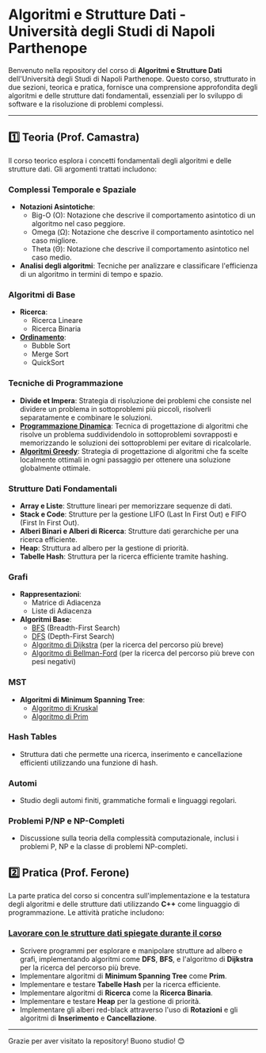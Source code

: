# Algoritmi e Strutture Dati - Università degli Studi di Napoli Parthenope

Benvenuto nella repository del corso di **Algoritmi e Strutture Dati** dell'Università degli Studi di Napoli Parthenope. Questo corso, strutturato in due sezioni, teorica e pratica, fornisce una comprensione approfondita degli algoritmi e delle strutture dati fondamentali, essenziali per lo sviluppo di software e la risoluzione di problemi complessi.

---

## 1️⃣ Teoria (Prof. Camastra)

Il corso teorico esplora i concetti fondamentali degli algoritmi e delle strutture dati. Gli argomenti trattati includono:

### **Complessi Temporale e Spaziale**
- **Notazioni Asintotiche**:
  - Big-O (O): Notazione che descrive il comportamento asintotico di un algoritmo nel caso peggiore.
  - Omega (Ω): Notazione che descrive il comportamento asintotico nel caso migliore.
  - Theta (Θ): Notazione che descrive il comportamento asintotico nel caso medio.
- **Analisi degli algoritmi**: Tecniche per analizzare e classificare l'efficienza di un algoritmo in termini di tempo e spazio.

### **Algoritmi di Base**
- **Ricerca**:
  - Ricerca Lineare
  - Ricerca Binaria
- [**Ordinamento**](1.%20algoritmi%20di%20ordinamento/):
  - Bubble Sort
  - Merge Sort
  - QuickSort

### **Tecniche di Programmazione**
- **Divide et Impera**: Strategia di risoluzione dei problemi che consiste nel dividere un problema in sottoproblemi più piccoli, risolverli separatamente e combinare le soluzioni.
- [**Programmazione Dinamica**](./2.%20programmazione%20dinamica/): Tecnica di progettazione di algoritmi che risolve un problema suddividendolo in sottoproblemi sovrapposti e memorizzando le soluzioni dei sottoproblemi per evitare di ricalcolarle.
- [**Algoritmi Greedy**](./3.%20programmazione%20greedy/): Strategia di progettazione di algoritmi che fa scelte localmente ottimali in ogni passaggio per ottenere una soluzione globalmente ottimale.


### **Strutture Dati Fondamentali**
- **Array e Liste**: Strutture lineari per memorizzare sequenze di dati.
- **Stack e Code**: Strutture per la gestione LIFO (Last In First Out) e FIFO (First In First Out).
- **Alberi Binari e Alberi di Ricerca**: Strutture dati gerarchiche per una ricerca efficiente.
- **Heap**: Struttura ad albero per la gestione di priorità.
- **Tabelle Hash**: Struttura per la ricerca efficiente tramite hashing.

### **Grafi**
- **Rappresentazioni**:
  - Matrice di Adiacenza
  - Liste di Adiacenza
- **Algoritmi Base**:
  - [BFS](4.%20grafi/algoritmi/BFS.md) (Breadth-First Search)
  - [DFS](4.%20grafi/algoritmi/DFS.md) (Depth-First Search)
  - [Algoritmo di Dijkstra](./4.%20grafi/algoritmi/Dijkstra.md) (per la ricerca del percorso più breve)
  - [Algoritmo di Bellman-Ford](./4.%20grafi/algoritmi/Bellman-Ford.md) (per la ricerca del percorso più breve con pesi negativi) 

### **MST**
- **Algoritmi di Minimum Spanning Tree**:
  - [Algoritmo di Kruskal](./5.%20MST/algoritmi/Kruskal.md)
  - [Algoritmo di Prim](./5.%20MST/algoritmi/Prim.md)

### **Hash Tables**
- Struttura dati che permette una ricerca, inserimento e cancellazione efficienti utilizzando una funzione di hash.

### **Automi**
- Studio degli automi finiti, grammatiche formali e linguaggi regolari.

### **Problemi P/NP e NP-Completi**
- Discussione sulla teoria della complessità computazionale, inclusi i problemi P, NP e la classe di problemi NP-completi.


## 2️⃣ Pratica (Prof. Ferone)

La parte pratica del corso si concentra sull'implementazione e la testatura degli algoritmi e delle strutture dati utilizzando **C++** come linguaggio di programmazione. Le attività pratiche includono:

### [**Lavorare con le strutture dati spiegate durante il corso**](10.%20Strutture%20Dati%20in%20C++/)
- Scrivere programmi per esplorare e manipolare strutture ad albero e grafi, implementando algoritmi come **DFS**, **BFS**, e l'algoritmo di **Dijkstra** per la ricerca del percorso più breve.
- Implementare algoritmi di **Minimum Spanning Tree** come  **Prim**.
- Implementare e testare **Tabelle Hash** per la ricerca efficiente.
- Implementare algoritmi di **Ricerca** come la **Ricerca Binaria**.
- Implementare e testare **Heap** per la gestione di priorità.
- Implementare gli alberi red-black attraverso l'uso di **Rotazioni** e gli algoritmi di **Inserimento** e **Cancellazione**.

---

Grazie per aver visitato la repository! Buono studio! 😊
